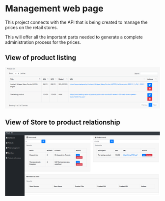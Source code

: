 # Management web page

This project connects with the API that is being created to manage the prices on the retail stores.

This will offer all the important parts needed to generate a complete administration process for the prices.

## View of product listing

![alt text](Images/ProductManagement.PNG)

## View of Store to product relationship

![alt text](Images/storeToProduct.PNG)
